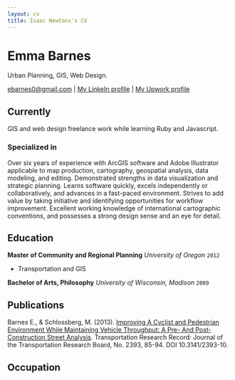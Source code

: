 ```yaml
---
layout: cv
title: Isaac Newtons's CV
---
```

# Emma Barnes
Urban Planning, GIS, Web Design.

<div id="webaddress">
<a href="ebarnes0@gmail.com">ebarnes0@gmail.com</a>
| <a href="https://www.linkedin.com/in/emma-barnes-7157a692/">My LinkeIn profile</a>
| <a href="https://www.upwork.com/freelancers/~0165e2ae3677e186ec?viewMode=1">My Upwork profile</a>
</div>



## Currently

GIS and web design freelance work while learning Ruby and Javascript.

### Specialized in

Over six years of experience with ArcGIS software and Adobe Illustrator applicable to map production, cartography, geospatial analysis, data modeling, and editing. Demonstrated strengths in data visualization and strategic planning. Learns software quickly, excels independently or collaboratively, and advances in a fast-paced environment. Strives to add value by taking initiative and identifying opportunities for workflow improvement. Excellent working knowledge of international cartographic conventions, and possesses a strong design sense and an eye for detail.



## Education

**Master of Community and Regional Planning**
_University of Oregon_
`2012`

- Transportation and GIS

**Bachelor of Arts, Philosophy**
_University of Wisconsin, Madison_
`2009`



## Publications

<!-- A list is also available [online](http://scholar.google.co.uk/citations?user=LTOTl0YAAAAJ) -->
Barnes E., & Schlossberg, M. (2013). [Improving A Cyclist and Pedestrian Environment While Maintaining Vehicle Throughput: A Pre- And Post-Construction Street Analysis](http://trrjournalonline.trb.org/doi/abs/10.3141/2393-10). Transportation Research Record: Journal of the Transportation Research Board, No. 2393, 85-94. DOI 10.3141/2393-10.



## Occupation




<!-- ### Footer

Last updated: Oct 2017 -->



